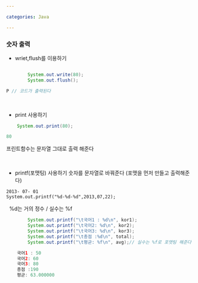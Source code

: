 ```yaml
---

categories: Java

---
```


### 숫자 출력

- wriet,flush를 이용하기 

```java

		System.out.write(80);
		System.out.flush();


```

```java
P // 코드가 출력된다
```

&nbsp;

- print 사용하기 

```java
	System.out.print(80);
```
```java
80
```
프린트함수는 문자열 그대로 출력 해준다 




&nbsp;
- printf(포맷팅) 사용하기 
숫자를 문자열로 바꿔준다 (포맷을 먼저 만들고 출력해준다)

```
2013- 07- 01
System.out.printf("%d-%d-%d",2013,07,22);
```

&nbsp;
%d는 거의 정수 / 실수는 %f

```java
	    System.out.printf("\t국어1 : %d\n", kor1);
		System.out.printf("\t국어2: %d\n", kor2);
		System.out.printf("\t국어3: %d\n", kor3);
		System.out.printf("\t총점 :%d\n", total);
		System.out.printf("\t평균: %f\n", avg);// 실수는 %f로 포맷팅 해준다

```
```java
    국어1 : 50
	국어2: 60
	국어3: 80
	총점 :190
	평균: 63.000000
```

